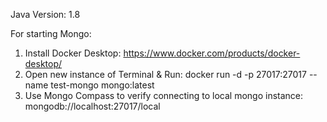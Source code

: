 Java Version: 1.8

For starting Mongo:
1) Install Docker Desktop: https://www.docker.com/products/docker-desktop/
2) Open new instance of Terminal & Run:
docker run -d -p 27017:27017 --name test-mongo mongo:latest
3) Use Mongo Compass to verify connecting to local mongo instance: mongodb://localhost:27017/local